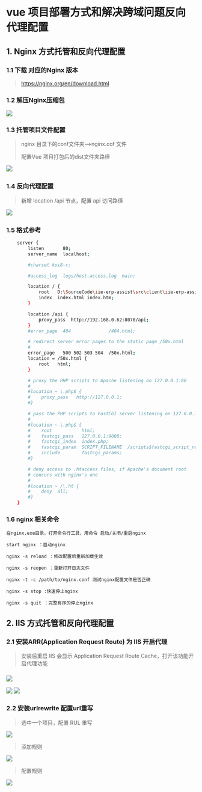 # vue 项目部署方式和解决跨域问题反向代理配置

## 1. Nginx 方式托管和反向代理配置

### 	1.1	下载 对应的Nginx 版本 

> https://nginx.org/en/download.html

### 	1.2 	解压Nginx压缩包

<img src="https://raw.githubusercontent.com/Edward1220/Vue-project-publish-and-proxy-config/master/image/nginxpath.png"/>

### 	1.3 	托管项目文件配置

> nginx 目录下的conf文件夹——>nginx.cof 文件
>
> 配置Vue 项目打包后的dist文件夹路径

​	<img src="https://raw.githubusercontent.com/Edward1220/Vue-project-publish-and-proxy-config/master/image/configdistpath.png"/>

### 1.4	 反向代理配置

> 新增 location /api 节点，配置 api 访问路径

​		<img src="https://raw.githubusercontent.com/Edward1220/Vue-project-publish-and-proxy-config/master/image/configapipath.png"/>

### 1.5	格式参考

```bash
    server {
        listen       80;
        server_name  localhost;

        #charset koi8-r;

        #access_log  logs/host.access.log  main;

        location / {
            root   D:\SourceCode\iie-erp-assist\src\client\iie-erp-assist-client\dist;
            index  index.html index.htm;
        }

        location /api {
            proxy_pass  http://192.168.0.62:8070/api;
        }
        #error_page  404              /404.html;

        # redirect server error pages to the static page /50x.html
        #
        error_page   500 502 503 504  /50x.html;
        location = /50x.html {
            root   html;
        }

        # proxy the PHP scripts to Apache listening on 127.0.0.1:80
        #
        #location ~ \.php$ {
        #    proxy_pass   http://127.0.0.1;
        #}

        # pass the PHP scripts to FastCGI server listening on 127.0.0.1:9000
        #
        #location ~ \.php$ {
        #    root           html;
        #    fastcgi_pass   127.0.0.1:9000;
        #    fastcgi_index  index.php;
        #    fastcgi_param  SCRIPT_FILENAME  /scripts$fastcgi_script_name;
        #    include        fastcgi_params;
        #}

        # deny access to .htaccess files, if Apache's document root
        # concurs with nginx's one
        #
        #location ~ /\.ht {
        #    deny  all;
        #}
    }
```



### 1.6	nginx 相关命令

```
在nginx.exe目录，打开命令行工具，用命令 启动/关闭/重启nginx  

start nginx ：启动nginx

nginx -s reload ：修改配置后重新加载生效

nginx -s reopen ：重新打开日志文件

nginx -t -c /path/to/nginx.conf 测试nginx配置文件是否正确

nginx -s stop :快速停止nginx

nginx -s quit ：完整有序的停止nginx
```



## 2.	IIS 方式托管和反向代理配置

### 	2.1	安装ARR(Application Request Route) 为 IIS 开启代理

> 安装后重启 IIS 会显示 Application Request Route Cache，打开该功能开启代理功能

### <img src="https://raw.githubusercontent.com/Edward1220/Vue-project-publish-and-proxy-config/master/image/arr.png"/>

<img src="https://raw.githubusercontent.com/Edward1220/Vue-project-publish-and-proxy-config/master/image/configproxy.png"/>

<img src="https://raw.githubusercontent.com/Edward1220/Vue-project-publish-and-proxy-config/master/image/setproxyenable.png"/>

### 	2.2	安装urlrewrite 配置url重写

> 选中一个项目，配置 RUL 重写 

![](https://raw.githubusercontent.com/Edward1220/Vue-project-publish-and-proxy-config/master/image/configurl.png)

> 添加规则

![](https://raw.githubusercontent.com/Edward1220/Vue-project-publish-and-proxy-config/master/image/addrule.png)

> 配置规则

![](https://raw.githubusercontent.com/Edward1220/Vue-project-publish-and-proxy-config/master/image/editrule.png)

